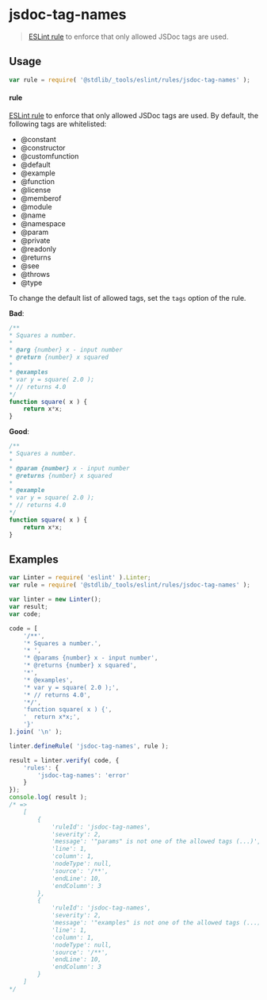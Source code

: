 <!--

@license Apache-2.0

Copyright (c) 2018 The Stdlib Authors.

Licensed under the Apache License, Version 2.0 (the "License");
you may not use this file except in compliance with the License.
You may obtain a copy of the License at

   http://www.apache.org/licenses/LICENSE-2.0

Unless required by applicable law or agreed to in writing, software
distributed under the License is distributed on an "AS IS" BASIS,
WITHOUT WARRANTIES OR CONDITIONS OF ANY KIND, either express or implied.
See the License for the specific language governing permissions and
limitations under the License.

-->

# jsdoc-tag-names

> [ESLint rule][eslint-rules] to enforce that only allowed JSDoc tags are used.

<section class="intro">

</section>

<!-- /.intro -->

<section class="usage">

## Usage

```javascript
var rule = require( '@stdlib/_tools/eslint/rules/jsdoc-tag-names' );
```

#### rule

[ESLint rule][eslint-rules] to enforce that only allowed JSDoc tags are used. By default, the following tags are whitelisted:

-   @constant
-   @constructor
-   @customfunction
-   @default
-   @example
-   @function
-   @license
-   @memberof
-   @module
-   @name
-   @namespace
-   @param
-   @private
-   @readonly
-   @returns
-   @see
-   @throws
-   @type

To change the default list of allowed tags, set the `tags` option of the rule.

**Bad**:

<!-- eslint-disable stdlib/jsdoc-tag-names, valid-jsdoc -->

```javascript
/**
* Squares a number.
*
* @arg {number} x - input number
* @return {number} x squared
*
* @examples
* var y = square( 2.0 );
* // returns 4.0
*/
function square( x ) {
    return x*x;
}
```

**Good**:

```javascript
/**
* Squares a number.
*
* @param {number} x - input number
* @returns {number} x squared
*
* @example
* var y = square( 2.0 );
* // returns 4.0
*/
function square( x ) {
    return x*x;
}
```

</section>

<!-- /.usage -->

<section class="examples">

## Examples

<!-- eslint no-undef: "error" -->

```javascript
var Linter = require( 'eslint' ).Linter;
var rule = require( '@stdlib/_tools/eslint/rules/jsdoc-tag-names' );

var linter = new Linter();
var result;
var code;

code = [
    '/**',
    '* Squares a number.',
    '* ',
    '* @params {number} x - input number',
    '* @returns {number} x squared',
    '*',
    '* @examples',
    '* var y = square( 2.0 );',
    '* // returns 4.0',
    '*/',
    'function square( x ) {',
    '  return x*x;',
    '}'
].join( '\n' );

linter.defineRule( 'jsdoc-tag-names', rule );

result = linter.verify( code, {
    'rules': {
        'jsdoc-tag-names': 'error'
    }
});
console.log( result );
/* =>
    [
        {
            'ruleId': 'jsdoc-tag-names',
            'severity': 2,
            'message': '"params" is not one of the allowed tags (...)',
            'line': 1,
            'column': 1,
            'nodeType': null,
            'source': '/**',
            'endLine': 10,
            'endColumn': 3
        },
        {
            'ruleId': 'jsdoc-tag-names',
            'severity': 2,
            'message': '"examples" is not one of the allowed tags (...)',
            'line': 1,
            'column': 1,
            'nodeType': null,
            'source': '/**',
            'endLine': 10,
            'endColumn': 3
        }
    ]
*/
```

</section>

<!-- /.examples -->

<!-- Section for related `stdlib` packages. Do not manually edit this section, as it is automatically populated. -->

<section class="related">

</section>

<!-- /.related -->

<!-- Section for all links. Make sure to keep an empty line after the `section` element and another before the `/section` close. -->

<section class="links">

[eslint-rules]: https://eslint.org/docs/developer-guide/working-with-rules

</section>

<!-- /.links -->
